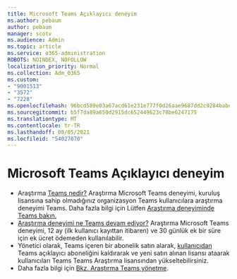 ```yaml
---
title: Microsoft Teams Açıklayıcı deneyim
ms.author: pebaum
author: pebaum
manager: scotv
ms.audience: Admin
ms.topic: article
ms.service: o365-administration
ROBOTS: NOINDEX, NOFOLLOW
localization_priority: Normal
ms.collection: Adm_O365
ms.custom:
- "9001513"
- "3572"
- "7228"
ms.openlocfilehash: 96bcd589e03a67acd61e231e777f0d26aae9687dd2c9284babe3e2669343ca5e
ms.sourcegitcommit: b5f7da89a650d2915dc652449623c78be6247175
ms.translationtype: MT
ms.contentlocale: tr-TR
ms.lasthandoff: 08/05/2021
ms.locfileid: "54027070"
---
```

# <a name="microsoft-teams-exploratory-experience"></a>Microsoft Teams Açıklayıcı deneyim

- Araştırma [Teams nedir?](https://docs.microsoft.com/microsoftteams/teams-exploratory) Araştırma Microsoft Teams deneyimi, kuruluş lisansına sahip olmadığınız organizasyon Teams kullanıcılara araştırma deneyimi Teams. Daha fazla bilgi için Lütfen [Araştırma deneyiminde Teams bakın.](https://docs.microsoft.com/microsoftteams/teams-exploratory#whats-in-the-teams-exploratory-experience)
- [Araştırma deneyimi ne Teams devam ediyor?](https://docs.microsoft.com/microsoftteams/teams-exploratory#how-long-does-the-teams-exploratory-experience-last) Araştırma Microsoft Teams deneyimi, 12 ay (ilk kullanıcı kayıttan itibaren) ve 30 günlük ek bir süre için ek ücret ödemeden kullanılabilir.
- Yönetici olarak, Teams içeren bir abonelik satın alarak, [kullanıcıdan](https://docs.microsoft.com/microsoftteams/teams-exploratory#upgrade-users-from-the-teams-exploratory-license) Teams açıklayıcı aboneliğini kaldırarak ve yeni satın alınan lisansı ataarak kullanıcıları Teams Teams Araştırma lisansından yükseltebilirsiniz.
- Daha fazla bilgi için [Bkz. Araştırma Teams yönetme](https://docs.microsoft.com/microsoftteams/teams-exploratory).
